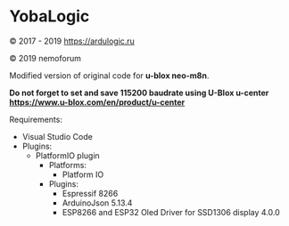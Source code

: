 # YobaLogic

© 2017 - 2019 https://ardulogic.ru

© 2019 nemoforum

Modified version of original code for **u-blox neo-m8n**.

**Do not forget to set and save 115200 baudrate using U-Blox u-center https://www.u-blox.com/en/product/u-center**

Requirements:
* Visual Studio Code
* Plugins:
  * PlatformIO plugin
    * Platforms:
      * Platform IO
    * Plugins:
      * Espressif 8266
      * ArduinoJson 5.13.4
      * ESP8266 and ESP32 Oled Driver for SSD1306 display 4.0.0

